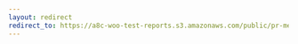 ```yaml
---
layout: redirect
redirect_to: https://a8c-woo-test-reports.s3.amazonaws.com/public/pr-merge/40456/e2e/index.html
---
```

